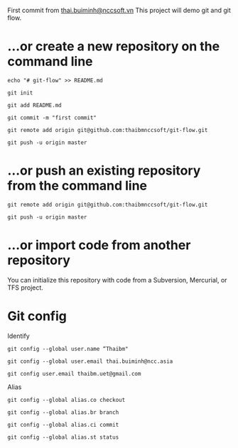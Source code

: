 First commit from thai.buiminh@nccsoft.vn
This project will demo git and git flow.

# …or create a new repository on the command line
`echo "# git-flow" >> README.md`

`git init`

`git add README.md`

`git commit -m "first commit"`

`git remote add origin git@github.com:thaibmnccsoft/git-flow.git`

`git push -u origin master`

# …or push an existing repository from the command line
`git remote add origin git@github.com:thaibmnccsoft/git-flow.git`

`git push -u origin master`

# …or import code from another repository
You can initialize this repository with code from a Subversion, Mercurial, or TFS project.

# Git config 
Identify

`git config --global user.name “Thaibm"`

`git config --global user.email thai.buiminh@ncc.asia`

`git config user.email thaibm.uet@gmail.com`

Alias

`git config --global alias.co checkout`

`git config --global alias.br branch` 

`git config --global alias.ci commit` 

`git config --global alias.st status`
